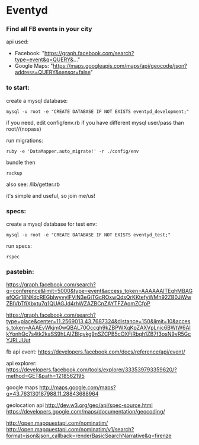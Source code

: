# Eventyd
### Find all FB events in your city

api used:

- Facebook: "https://graph.facebook.com/search?type=event&q=QUERY&..."
- Google Maps: "https://maps.googleapis.com/maps/api/geocode/json?address=QUERY&sensor=false"

### to start:

create a mysql database:

    mysql -u root -e "CREATE DATABASE IF NOT EXISTS eventyd_development;"


if you need, edit config/env.rb if you have different mysql user/pass than root//(nopass)


run migrations:

    ruby -e 'DataMapper.auto_migrate!' -r ./config/env


bundle then

    rackup

also see: /lib/getter.rb


it's simple and useful, so join me/us!


### specs: 

create a mysql database for test env:

    mysql -u root -e "CREATE DATABASE IF NOT EXISTS eventyd_test;"

run specs:

    rspec



### pastebin:



https://graph.facebook.com/search?q=conference&limit=5000&type=event&access_token=AAAAAAITEghMBAGefQGr18NKdcREGbIwyvylFVlN3eGiTGcROxwQdsQrKKtefyWMh92ZB0JiWwZBIVbTfiXbxtu7q1QUAGJd4rhWZAZBCnZAYTFZAomZCfpP

https://graph.facebook.com/search?type=place&center=11.2569013,43.7687324&distance=150&limit=10&access_token=AAAEvWkjm0wQBAL70Occqh9kZBPWXqKpZAXVpLnic6BWtW6AlkYonhQc7s4tk2kaSS9hLAIZBIqvkg9nSZCPB5cOXFiRbqh1ZB7f3osN9vR5GcYJRLJUut

fb api
event: https://developers.facebook.com/docs/reference/api/event/

api explorer: https://developers.facebook.com/tools/explorer/333539793359620/?method=GET&path=1218562195

google maps
http://maps.google.com/maps?q=43.763130187988,11.28843688964

geolocation api
http://dev.w3.org/geo/api/spec-source.html
https://developers.google.com/maps/documentation/geocoding/

http://open.mapquestapi.com/nominatim/
http://open.mapquestapi.com/nominatim/v1/search?format=json&json_callback=renderBasicSearchNarrative&q=firenze